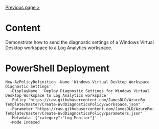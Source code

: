 [Previous page >](../)

# Content
Demonstrate how to send the diagnostic settings of a Windows Virtual Desktop workspace to a Log Analytics workspace.

# PowerShell Deployment
```
New-AzPolicyDefinition -Name 'Windows Virtual Desktop Workspace Diagnostic Settings' `
  -DisplayName  'Deploy Diagnostic Settings for Windows Virtual Desktop Workspace to Log Analytics workspace' `
  -Policy "https://raw.githubusercontent.com/JamesDLD/AzureRm-Template/master/Create-WvdDiagnosticsPolicy/workspace.json" `
  -Parameter "https://raw.githubusercontent.com/JamesDLD/AzureRm-Template/master/Create-WvdDiagnosticsPolicy/parameters.json" `
  -Metadata '{"category":"Log Monitor"}' `
  -Mode Indexed

```